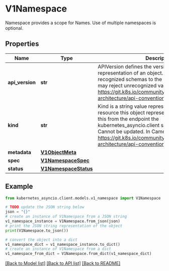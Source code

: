 # V1Namespace

Namespace provides a scope for Names. Use of multiple namespaces is optional.

## Properties

Name | Type | Description | Notes
------------ | ------------- | ------------- | -------------
**api_version** | **str** | APIVersion defines the versioned schema of this representation of an object. Servers should convert recognized schemas to the latest internal value, and may reject unrecognized values. More info: https://git.k8s.io/community/contributors/devel/sig-architecture/api-conventions.md#resources | [optional] 
**kind** | **str** | Kind is a string value representing the REST resource this object represents. Servers may infer this from the endpoint the kubernetes_asyncio.client submits requests to. Cannot be updated. In CamelCase. More info: https://git.k8s.io/community/contributors/devel/sig-architecture/api-conventions.md#types-kinds | [optional] 
**metadata** | [**V1ObjectMeta**](V1ObjectMeta.md) |  | [optional] 
**spec** | [**V1NamespaceSpec**](V1NamespaceSpec.md) |  | [optional] 
**status** | [**V1NamespaceStatus**](V1NamespaceStatus.md) |  | [optional] 

## Example

```python
from kubernetes_asyncio.client.models.v1_namespace import V1Namespace

# TODO update the JSON string below
json = "{}"
# create an instance of V1Namespace from a JSON string
v1_namespace_instance = V1Namespace.from_json(json)
# print the JSON string representation of the object
print(V1Namespace.to_json())

# convert the object into a dict
v1_namespace_dict = v1_namespace_instance.to_dict()
# create an instance of V1Namespace from a dict
v1_namespace_from_dict = V1Namespace.from_dict(v1_namespace_dict)
```
[[Back to Model list]](../README.md#documentation-for-models) [[Back to API list]](../README.md#documentation-for-api-endpoints) [[Back to README]](../README.md)


